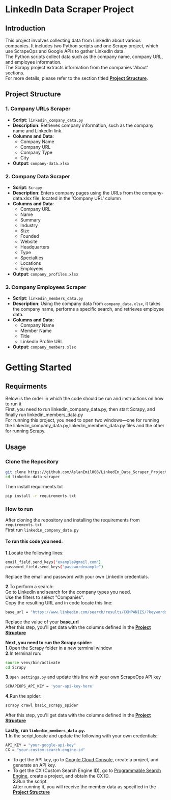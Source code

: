 # LinkedIn Data Scraper Project
## Introduction
This project involves collecting data from LinkedIn about various companies.
It includes two Python scripts and one Scrapy project, which use ScrapeOps and Google APIs to gather LinkedIn data.<br>
The Python scripts collect data such as the company name, company URL, and employee information.<br>
The Scrapy project extracts information from the companies 'About' sections.<br>
For more details, please refer to the section titled **[Project Structure](#project-structure)**.

## Project Structure
### 1. **Company URLs Scraper**
- **Script**: `linkedin_company_data.py`
- **Description**: Retrieves company information, such as the company name and LinkedIn link.
- **Columns and Data**:
  - Company Name  
  - Company URL  
  - Company Type  
  - City
- **Output**: `company-data.xlsx`

### 2. **Company Data Scraper**
- **Script**: `Scrapy`
- **Description**: Enters company pages using the URLs from the company-data.xlsx file, located in the 'Company URL' column
- **Columns and Data**:
  - Company URL  
  - Name  
  - Summary  
  - Industry  
  - Size  
  - Founded  
  - Website  
  - Headquarters  
  - Type  
  - Specialties  
  - Locations  
  - Employees
- **Output**: `company_profiles.xlsx`

### 3. **Company Employees Scraper**
- **Script**: `linkedin_members_data.py`
- **Description**: Using the company data from `company_data.xlsx`, it takes the company name, performs a specific search, and retrieves employee data.
- **Columns and Data**:
  - Company Name  
  - Member Name  
  - Title  
  - LinkedIn Profile URL
- **Output**: `company_members.xlsx`


# Getting Started
## Requirments 
Below is the order in which the code should be run and instructions on how to run it<br>
First, you need to run linkedin_company_data.py, then start Scrapy, and finally run linkedin_members_data.py<br>
For running this project, you need to open two windows—one for running the linkedin_company_data.py,linkedin_members_data.py files and the other for running Scrapy.<br>
## Usage
### Clone the Repository
```bash
git clone https://github.com/AslanEmil008/LinkedIn_Data_Scraper_Project.git
cd linkedin-data-scraper
```
Then install requirments.txt
```bash
pip install -r requirements.txt
```

### How to run
After cloning the repository and installing the requirements from `requirements.txt`<br>
First run `linkedin_company_data.py`
#### To run this code you need:
<b>1.</b>Locate the following lines:
```bash
email_field.send_keys("example@gmail.com")
password_field.send_keys("passwordexample")
```
Replace the email and password with your own LinkedIn credentials.<br>


<b>2.</b>To perform a search:<br>
Go to LinkedIn and search for the company types you need.<br>
Use the filters to select "Companies".<br>
Copy the resulting URL and in code locate this line:
```bash
base_url = "https://www.linkedin.com/search/results/COMPANIES/?keywords=marketing&origin=SWITCH_SEARCH_VERTICAL&page={page}&sid=tHO"
```
 Replace the value of your <b>base_url</b> <br>
After this step, you'll get data with the columns defined in the **[Project Structure](#project-structure)**


<b>Next, you need to run the Scrapy spider:</b><br>
<b>1.</b>Open the Scrapy folder in a new terminal window<br>
<b>2.</b>In terminal run:
```bash
source venv/bin/activate
cd Scrapy
```
<b>3.</b>`Open settings.py` and update this line with your own ScrapeOps API key
```bash
SCRAPEOPS_API_KEY = 'your-api-key-here'
```
<b>4.</b>Run the spider:
```bash
scrapy crawl basic_scrapy_spider
```
After this step, you'll get data with the columns defined in the **[Project Structure](#project-structure)**

<b>Lastly, run `linkedin_members_data.py`.</b><br>
<b>1.</b>In the script,locate and update the following with your own credentials:
```bash
API_KEY = "your-google-api-key"
CX = "your-custom-search-engine-id"
```
- To get the API key, go to [Google Cloud Console](https://console.cloud.google.com/), create a project, and generate an API key.
- To get the CX (Custom Search Engine ID), go to [Programmable Search Engine](https://programmablesearchengine.google.com/about/), create a project, and obtain the CX ID.<br>
<b>2.</b>Run the script.<br>
After running it, you will receive the member data as specified in the **[Project Structure](#project-structure)**





